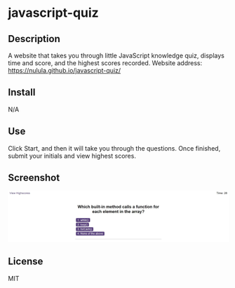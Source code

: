 # javascript-quiz

## Description
A website that takes you through little JavaScript knowledge quiz, displays time and score, and the highest scores recorded. Website address: https://nulula.github.io/javascript-quiz/

## Install
N/A

## Use
Click Start, and then it will take you through the questions. Once finished, submit your initials and view highest scores.

## Screenshot
![screenshot of the password generator website](https://raw.githubusercontent.com/Nulula/javascript-quiz/main/assets/screenshot.jpg)

## License
MIT